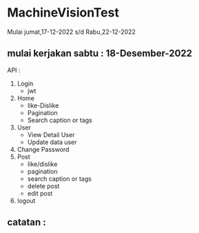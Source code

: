 # MachineVisionTest

Mulai jumat,17-12-2022 s/d Rabu,22-12-2022

## mulai kerjakan sabtu : 18-Desember-2022

API :

1. Login
   - jwt
2. Home
   - like-Dislike
   - Pagination
   - Search caption or tags
3. User
   - View Detail User
   - Update data user
4. Change Password
5. Post
   - like/dislike
   - pagination
   - search caption or tags
   - delete post
   - edit post
6. logout

## catatan :
